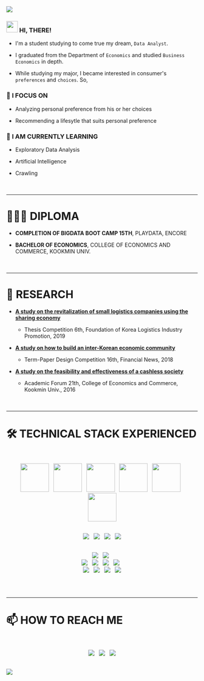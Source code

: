 <img src="https://capsule-render.vercel.app/api?type=slice&color=timeGradient&height=240&section=header&text=WELCOME%20TO%20MY%20ARCHIEVE!&fontSize=50&fontColor=white&animation=twinkling"/>

### <img src="https://raw.githubusercontent.com/MartinHeinz/MartinHeinz/master/wave.gif" width="30px"> **HI, THERE!**

  - I'm a student studying to come true my dream, `Data Analyst`.
  
  - I graduated from the Department of `Economics` and studied `Business Economics` in depth.
  
  - While studying my major, I became interested in consumer's `preferences` and `choices`. So,

### 👀 **I FOCUS ON**

  - Analyzing personal preference from his or her choices
  
  - Recommending a lifesytle that suits personal preference
  
### 🌱 **I AM CURRENTLY LEARNING**

  - Exploratory Data Analysis
  
  - Artificial Intelligence

  - Crawling
<br><br><br>

---
# 👨🏻‍🎓 DIPLOMA

- **COMPLETION OF BIGDATA BOOT CAMP 15TH**, PLAYDATA, ENCORE

- **BACHELOR OF ECONOMICS**, COLLEGE OF ECONOMICS AND COMMERCE, KOOKMIN UNIV.
<br><br><br>

---
# 📕 RESEARCH

- [**A study on the revitalization of small logistics companies using the sharing economy**](https://blog.naver.com/arnimjay727/222911691898)

  - Thesis Competition 6th, Foundation of Korea Logistics Industry Promotion, 2019

- [**A study on how to build an inter-Korean economic community**](https://blog.naver.com/arnimjay727/222911690349)

  - Term-Paper Design Competition 16th, Financial News, 2018

- [**A study on the feasibility and effectiveness of a cashless society**](https://blog.naver.com/arnimjay727/222911689340)

  - Academic Forum 21th, College of Economics and Commerce, Kookmin Univ., 2016
<br><br><br>

---
# 🛠 TECHNICAL STACK EXPERIENCED

<br><p align="center">
<a href="#">
<img src="https://cdn.jsdelivr.net/gh/devicons/devicon/icons/python/python-original-wordmark.svg" width="75" height="75"/></a> &nbsp;
<a href="#">
<img src="https://cdn.jsdelivr.net/gh/devicons/devicon/icons/mysql/mysql-original-wordmark.svg" width="75" height="75"/></a> &nbsp;
<a href="#">
<img src="https://cdn.jsdelivr.net/gh/devicons/devicon/icons/html5/html5-original-wordmark.svg" width="75" height="75"/></a> &nbsp;
<a href="#">
<img src="https://cdn.jsdelivr.net/gh/devicons/devicon/icons/css3/css3-original-wordmark.svg" width="75" height="75"/></a> &nbsp;
<a href="#">
<img src="https://cdn.jsdelivr.net/gh/devicons/devicon/icons/javascript/javascript-original.svg" width="75" height="75"/></a> &nbsp;
<a href="#">
<img src="https://cdn.jsdelivr.net/gh/devicons/devicon/icons/java/java-original-wordmark.svg" width="75" height="75"/></a>
<br><br>

<p align="center">
<a href="#">
<img src="https://img.shields.io/badge/Google%20Colab-F9AB00?style=for-the-badge&logo=Google Colab&logoColor=white"/></a> &nbsp;
<a href="#">
<img src="https://img.shields.io/badge/Jupyter%20Notebook-F37626?style=for-the-badge&logo=Jupyter&logoColor=white"/></a> &nbsp;
<a href="#">
<img src="https://img.shields.io/badge/Eclipse-2C2255?style=for-the-badge&logo=Eclipse IDE&logoColor=white"/></a> &nbsp;
<a href="#">
<img src="https://img.shields.io/badge/Visual%20Studio%20Code-4479A1?style=for-the-badge&logo=Visual Studio Code&logoColor=white"/></a>
<br><br>

<p align="center">
<a href="#">
<img src="https://img.shields.io/badge/numpy-013243?style=flat-square&logo=numpy&logoColor=white"/></a> &nbsp;
<a href="#">
<img src="https://img.shields.io/badge/pandas-150458?style=flat-square&logo=pandas&logoColor=white"/></a> &nbsp;
<br>
<a href="#">
<img src="https://img.shields.io/badge/plotly-3F4F75?style=flat-square&logo=Plotly&logoColor=white"/></a> &nbsp;
<a href="#">
<img src="https://img.shields.io/badge/folium-77B829?style=flat-square&logo=Folium&logoColor=white"/></a> &nbsp;
<a href="#">
<img src="https://img.shields.io/badge/wordcloud-3693F3?style=flat-square&logo=iCloud&logoColor=white"/></a> &nbsp;
<a href="#">
<img src="https://img.shields.io/badge/streamlit-FF4B4B?style=flat-square&logo=Streamlit&logoColor=white"/></a> &nbsp;
<br>
<a href="#">
<img src="https://img.shields.io/badge/scikitlearn-F7931E?style=flat-square&logo=scikit-learn&logoColor=white"/></a> &nbsp;
<a href="#">
<img src="https://img.shields.io/badge/tensorflow-FF6F00?style=flat-square&logo=tensorflow&logoColor=white"/></a> &nbsp;

<a href="#">
<img src="https://img.shields.io/badge/beautifulsoup-F3E2A9?style=flat-square&logo=Bitdefender&logoColor=black"/></a> &nbsp;
<a href="#">
<img src="https://img.shields.io/badge/selenium-43B02A?style=flat-square&logo=Selenium&logoColor=white"/></a>
</p><br><br>

---
# 📫 HOW TO REACH ME

<br><p align="center">
<a href="mailto:jayarnim727@gmail.com">
<img src="https://img.shields.io/badge/gmail-d14836?style=for-the-badge&logo=Gmail&logoColor=white&link=mailto:jayarnim727@gmail.com"/></a> &nbsp;
<a href="https://blog.naver.com/arnimjay727">
<img src="https://img.shields.io/badge/naver%20blog-03C75A?style=for-the-badge&logo=Naver&logoColor=white&link=https://blog.naver.com/arnimjay727"/></a> &nbsp;
<a href="https://instagram.com/analyst.note.kr">
<img src="https://img.shields.io/badge/instagram-E4405F?style=for-the-badge&logo=Instagram&logoColor=white&link=https://instagram.com/analyst.note.kr"/></a>
</p><br>

<img src="https://capsule-render.vercel.app/api?type=waving&color=timeGradient&height=150&section=footer"/>
  
<!---
jayarnim/jayarnim is a ✨ special ✨ repository because its `README.md` (this file) appears on your GitHub profile.
You can click the Preview link to take a look at your changes.
--->

